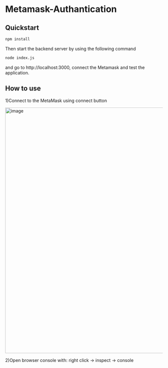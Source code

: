 # Metamask-Authantication

## Quickstart

```bash
npm install
```

Then start the backend server by using the following command 

```bash
node index.js
```

and go to http://localhost:3000, connect the Metamask and test the application.

## How to use

1)Connect to the MetaMask using connect button

<img width="786" alt="image" src="https://github.com/CagatayAkkas/Metamask-Authantication/assets/108520279/93ae4fa2-d1e3-483a-b934-5d43dddeb5bd">

2)Open browser console with: right click -> inspect -> console

